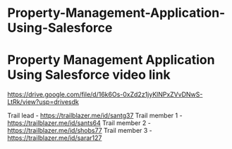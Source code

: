 # Property-Management-Application-Using-Salesforce
# Property Management Application Using Salesforce video link 
 https://drive.google.com/file/d/16k6Os-0xZd2z1jyKlNPxZVvDNwS-LtRk/view?usp=drivesdk

Trail lead - https://trailblazer.me/id/santg37
Trail member 1 - https://trailblazer.me/id/sants64
Trail member 2 - https://trailblazer.me/id/shobs77
Trail member 3 - https://trailblazer.me/id/sarar127
